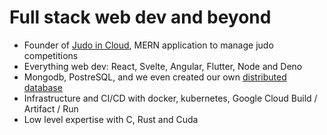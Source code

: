 # Full stack web dev and beyond

- Founder of [Judo in Cloud](https://judoincloud.com), MERN application to manage judo competitions
- Everything web dev: React, Svelte, Angular, Flutter, Node and Deno
- Mongodb, PostreSQL, and we even created our own [distributed database](https://github.com/spam-thunder-with-sun/DistributedSystems)
- Infrastructure and CI/CD with docker, kubernetes, Google Cloud Build / Artifact / Run
- Low level expertise with C, Rust and Cuda
